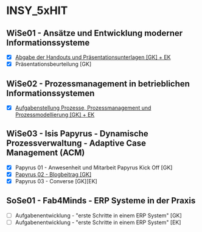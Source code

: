 # INSY_5xHIT

## WiSe01 - Ansätze und Entwicklung moderner Informationssysteme

- [x] [Abgabe der Handouts und Präsentationsunterlagen [GK] + EK](./WiSe01_M1/)
- [x] Präsentationsbeurteilung [GK]

## WiSe02 - Prozessmanagement in betrieblichen Informationssystemen

- [x] [Aufgabenstellung Prozesse, Prozessmanagement und Prozessmodellierung [GK] + EK](./WiSe02_M1/)

## WiSe03 - Isis Papyrus - Dynamische Prozessverwaltung - Adaptive Case Management (ACM)

- [x] Papyrus 01 - Anwesenheit und Mitarbeit Papyrus Kick Off [GK]
- [x] [Papyrus 02 - Blogbeitrag [GK]](./WiSe03_M2/)
- [x] Papyrus 03 - Converse [GK][EK]

## SoSe01 - Fab4Minds - ERP Systeme in der Praxis

- [ ] Aufgabenentwicklung - "erste Schritte in einem ERP System" [GK]
- [ ] Aufgabenentwicklung - "erste Schritte in einem ERP System" [EK]
